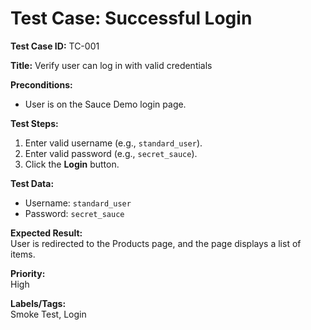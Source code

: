 # Test Case: Successful Login

**Test Case ID:** TC-001

**Title:** Verify user can log in with valid credentials

**Preconditions:**  
- User is on the Sauce Demo login page.

**Test Steps:**  
1. Enter valid username (e.g., `standard_user`).
2. Enter valid password (e.g., `secret_sauce`).
3. Click the **Login** button.

**Test Data:**  
- Username: `standard_user`
- Password: `secret_sauce`

**Expected Result:**  
User is redirected to the Products page, and the page displays a list of items.

**Priority:**  
High

**Labels/Tags:**  
Smoke Test, Login
